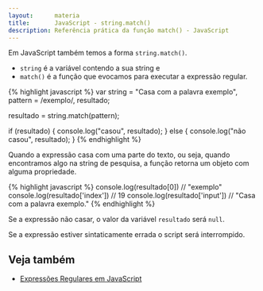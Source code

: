 ```yaml
---
layout:      materia
title:       JavaScript - string.match()
description: Referência prática da função match() - JavaScript
---
```


Em JavaScript também temos a forma `string.match()`.

- `string` é a variável contendo a sua string e
- `match()` é a função que evocamos para executar a expressão regular.

{% highlight javascript %}
var string = "Casa com a palavra exemplo",
    pattern = /exemplo/,
    resultado;

resultado = string.match(pattern);

if (resultado) {
    console.log("casou", resultado);
} else {
    console.log("não casou", resultado);
}
{% endhighlight %}

Quando a expressão casa com uma parte do texto, ou seja, quando encontramos algo na string de pesquisa, a função retorna
um objeto com alguma propriedade.

{% highlight javascript %}
console.log(resultado[0])       // "exemplo"
console.log(resultado['index']) // 19
console.log(resultado['input']) // "Casa com a palavra exemplo."
{% endhighlight %}

Se a expressão não casar, o valor da variável `resultado` será `null`.

Se a expressão estiver sintaticamente errada o script será interrompido.



Veja também
---

- [Expressões Regulares em JavaScript](/regex/javascript-expressoes-regulares/)